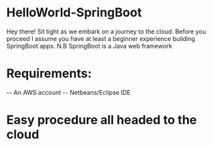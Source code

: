 # HelloWorld-SpringBoot
Hey there!
Sit tight as we embark on a journey to the cloud. Before you proceed I assume you have at least a beginner experience building SpringBoot apps.
N.B SpringBoot is a Java web framework

# Requirements:
-- An AWS account
-- Netbeans/Eclipse IDE

# Easy procedure all headed to the cloud
